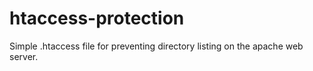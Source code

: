 # htaccess-protection
Simple .htaccess file for preventing directory listing on the apache web server.  
